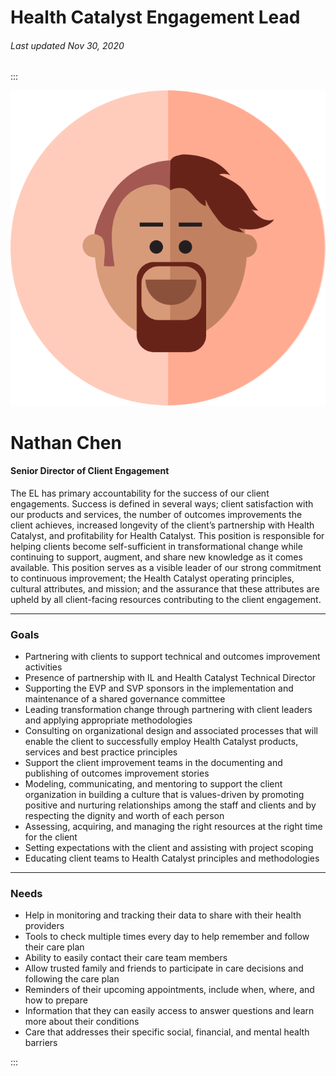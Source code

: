 # Health Catalyst Engagement Lead

###### Last updated Nov 30, 2020

:::

<div class="persona-header">

![Avatar Image](./assets/avatars/avatar40.svg)

<div>

# Nathan Chen

#### Senior Director of Client Engagement

The EL has primary accountability for the success of our client engagements. Success is defined in several ways; client satisfaction with our products and services, the number of outcomes improvements the client achieves, increased longevity of the client’s partnership with Health Catalyst, and profitability for Health Catalyst. This position is responsible for helping clients become self-sufficient in transformational change while continuing to support, augment, and share new knowledge as it comes available. This position serves as a visible leader of our strong commitment to continuous improvement; the Health Catalyst operating principles, cultural attributes, and mission; and the assurance that these attributes are upheld by all client-facing resources contributing to the client engagement.

</div>

</div>

<article>

---

### Goals

-   Partnering with clients to support technical and outcomes improvement activities
-   Presence of partnership with IL and Health Catalyst Technical Director
-   Supporting the EVP and SVP sponsors in the implementation and maintenance of a shared governance committee
-   Leading transformation change through partnering with client leaders and applying appropriate methodologies
-   Consulting on organizational design and associated processes that will enable the client to successfully employ Health Catalyst products, services and best practice principles
-   Support the client improvement teams in the documenting and publishing of outcomes improvement stories
-   Modeling, communicating, and mentoring to support the client organization in building a culture that is values-driven by promoting positive and nurturing relationships among the staff and clients and by respecting the dignity and worth of each person
-   Assessing, acquiring, and managing the right resources at the right time for the client
-   Setting expectations with the client and assisting with project scoping
-   Educating client teams to Health Catalyst principles and methodologies

---

### Needs

-   Help in monitoring and tracking their data to share with their health providers
-   Tools to check multiple times every day to help remember and follow their care plan
-   Ability to easily contact their care team members
-   Allow trusted family and friends to participate in care decisions and following the care plan
-   Reminders of their upcoming appointments, include when, where, and how to prepare
-   Information that they can easily access to answer questions and learn more about their conditions
-   Care that addresses their specific social, financial, and mental health barriers

</article>

:::
